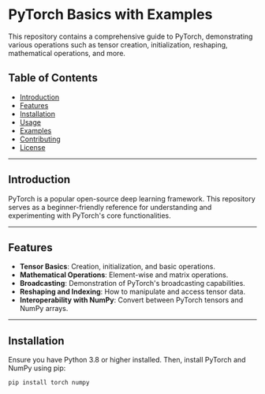 # PyTorch Basics with Examples

This repository contains a comprehensive guide to PyTorch, demonstrating various operations such as tensor creation, initialization, reshaping, mathematical operations, and more.

## Table of Contents

- [Introduction](#introduction)
- [Features](#features)
- [Installation](#installation)
- [Usage](#usage)
- [Examples](#examples)
- [Contributing](#contributing)
- [License](#license)

---

## Introduction

PyTorch is a popular open-source deep learning framework. This repository serves as a beginner-friendly reference for understanding and experimenting with PyTorch's core functionalities.

---

## Features

- **Tensor Basics**: Creation, initialization, and basic operations.
- **Mathematical Operations**: Element-wise and matrix operations.
- **Broadcasting**: Demonstration of PyTorch's broadcasting capabilities.
- **Reshaping and Indexing**: How to manipulate and access tensor data.
- **Interoperability with NumPy**: Convert between PyTorch tensors and NumPy arrays.

---

## Installation

Ensure you have Python 3.8 or higher installed. Then, install PyTorch and NumPy using pip:

```bash
pip install torch numpy
